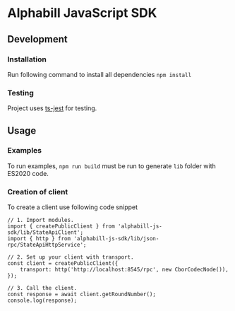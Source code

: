 # Alphabill JavaScript SDK

## Development

### Installation

Run following command to install all dependencies `npm install`

### Testing

Project uses [ts-jest](https://kulshekhar.github.io/ts-jest/) for testing.

## Usage

### Examples

To run examples, `npm run build` must be run to generate `lib` folder with
ES2020 code.

### Creation of client

To create a client use following code snippet

```
// 1. Import modules.
import { createPublicClient } from 'alphabill-js-sdk/lib/StateApiClient';
import { http } from 'alphabill-js-sdk/lib/json-rpc/StateApiHttpService';

// 2. Set up your client with transport.
const client = createPublicClient({
    transport: http('http://localhost:8545/rpc', new CborCodecNode()),
});

// 3. Call the client.
const response = await client.getRoundNumber();
console.log(response);
```

